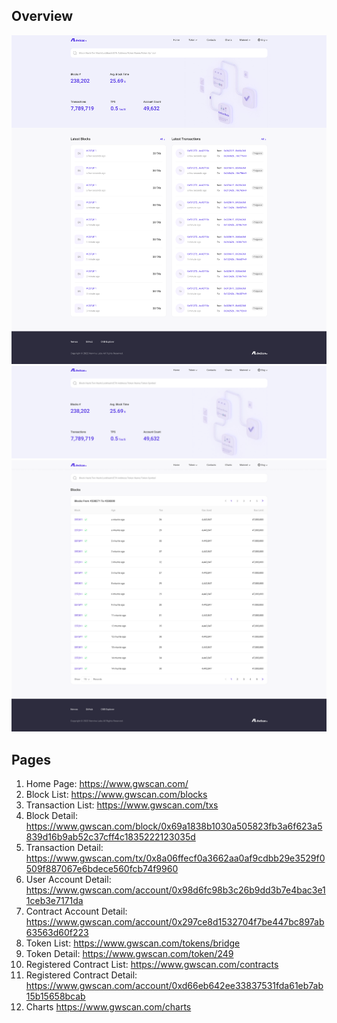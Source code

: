 ## Overview
![](./overview/homepage.png)
![](./overview/banner.gif)
![](./overview/block-list.png)

## Pages
1. Home Page: https://www.gwscan.com/
2. Block List: https://www.gwscan.com/blocks
3. Transaction List: https://www.gwscan.com/txs
4. Block Detail: https://www.gwscan.com/block/0x69a1838b1030a505823fb3a6f623a5839d16b9ab52c37cff4c1835222123035d
5. Transaction Detail: https://www.gwscan.com/tx/0x8a06ffecf0a3662aa0af9cdbb29e3529f0509f887067e6bdece560fcb74f9960
6. User Account Detail: https://www.gwscan.com/account/0x98d6fc98b3c26b9dd3b7e4bac3e11ceb3e7171da
7. Contract Account Detail: https://www.gwscan.com/account/0x297ce8d1532704f7be447bc897ab63563d60f223
8. Token List: https://www.gwscan.com/tokens/bridge
9. Token Detail: https://www.gwscan.com/token/249
10. Registered Contract List: https://www.gwscan.com/contracts
11. Registered Contract Detail: https://www.gwscan.com/account/0xd66eb642ee33837531fda61eb7ab15b15658bcab
12. Charts https://www.gwscan.com/charts
